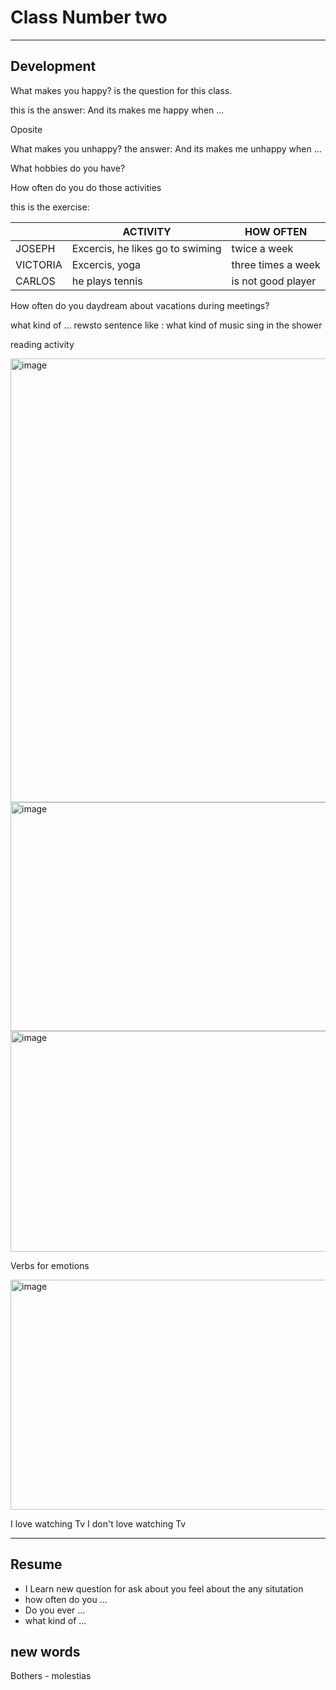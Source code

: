 # Class Number two
---

## Development

What makes you happy? is the question for this class.

this is the answer:
And its makes me happy when ...

Oposite

What makes you unhappy?
the answer:
And its makes me unhappy when ...

What hobbies do you have?

How often do you do those activities

this is the exercise:

|          |ACTIVITY                         |HOW OFTEN           |
|----------|---------------------------------|--------------------|
|JOSEPH    |Excercis, he likes go to swiming |twice a week        |
|VICTORIA  |Excercis, yoga                   |three times a week  |
|CARLOS    |he plays tennis                  |is not good player  |

How often do you daydream about vacations during meetings?

what kind of ... rewsto sentence like : what kind of music sing in the shower

reading activity

<img width="673" height="710" alt="image" src="https://github.com/user-attachments/assets/718a43f1-ecee-4f4e-8665-73e7c0240230" />

<img width="658" height="366" alt="image" src="https://github.com/user-attachments/assets/f3ab964f-7688-42db-98d3-2fab4b223140" />

<img width="650" height="353" alt="image" src="https://github.com/user-attachments/assets/a1670438-add7-4e17-8759-96a79339601e" />


Verbs for emotions

<img width="626" height="368" alt="image" src="https://github.com/user-attachments/assets/27c707d4-a85b-490f-993f-ba18489c3334" />

I love watching Tv
I don't love watching Tv

---
## Resume

- I Learn new question for ask about you feel about the any situtation
- how often do you ...
- Do you ever ...
- what kind of ...

## new words

Bothers - molestias
